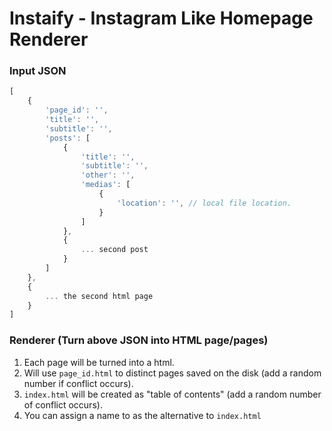 # Instaify - Instagram Like Homepage Renderer

### Input JSON

```javascript
[
    {
        'page_id': '',
        'title': '',
        'subtitle': '',
        'posts': [
            {
                'title': '',
                'subtitle': '',
                'other': '',
                'medias': [
                    {
                        'location': '', // local file location.
                    }
                ]
            },
            { 
                ... second post
            }
        ]
    },
    {
        ... the second html page
    }
]
```


### Renderer (Turn above JSON into HTML page/pages)

1. Each page will be turned into a html.
2. Will use `page_id.html` to distinct pages saved on the disk (add a random number if conflict occurs).
3. `index.html` will be created as "table of contents" (add a random number of conflict occurs).
4. You can assign a name to as the alternative to `index.html`